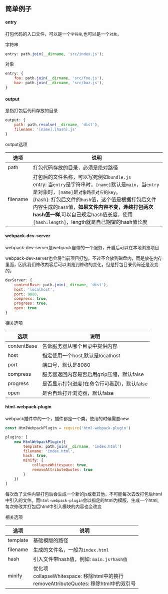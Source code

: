 ## 简单例子

#### entry

打包代码的入口文件，可以是一个`字符串`,也可以是一个`对象`，

字符串

```javascript
entry: path.join(__dirname, 'src/index.js');
```
对象

```javascript
entry: {
    foo: path.join(__dirname, 'src/foo.js'),
    baz: path.join(__dirname, 'src/baz.js'),
}
```

#### output

是指打包后代码存放的目录

```javascript
output: {
    path: path.resolve(__dirname, 'dist'),
    filename: '[name].[hash].js'
}
```
output选项

|选项|说明|
|--|--|
|path|打包代码存放的目录，必须是绝对路径|
|filename|打包后的文件名称，可以写死例如`bundle.js`<br>entry: 当`entry`是字符串时，`[name]`默认是`main`，当`entry`是对象时，`[name]`是`对象路径对应的key`。<br>[hash]: 打包后文件的`hash`值，这个值是根据打包后文件内容生成的`hash`值，**如果文件内容不变，连续打包两次hash值一样**,可以自己规定hash值长度，使用`[hash:length]`，length就是自己期望的hash值长度|

#### webpack-dev-server

webpack-dev-server是webpack自带的一个服务，开启后可以在本地浏览项目

webpack-dev-server也会将当前项目打包，不过不会放到磁盘内，而是放在内存里面，因此我们修改内容后可以浏览到修改的变化，但是打包目录代码还是没变的。

```javascript
devServer: {
    contentBase: path.join(__dirname, 'dist'),
    host: 'localhost',
    port: 9000,
    compress: true,
    progress: true,
    open: true
}
```

相关选项

|选项|说明|
|--|--|
|contentBase|告诉服务器从哪个目录中提供内容|
|host|指定使用一个host,默认是localhost|
|port|端口号，默认是8080|
|compress|服务器返回内容是否启用gzip压缩，默认false|
|progress|是否显示打包进度(在命令行可看到)，默认false|
|open|是否自动打开浏览器，默认false|

#### html-webpack-plugin

webpack插件中的一个，插件都是一个类，使用的时候需要new

```javascript
const HtmlWebpackPlugin = require('html-webpack-plugin')

plugins: [
    new HtmlWebpackPlugin({
        template: path.join(__dirname, 'index.html')
        filename: 'index.html',
        hash: true,
        minify: {
            collapseWhitespace: true,
            removeAttributeQuotes: true
        }
    })
]
```

每次改了文件内容打包后会生成一个新的js或者其他，不可能每次去改打包后html中引入的文件。而`html-webpack-plugin`会以指定的html为模版，生成一个html,每次修改并打包后html中引入模块的内容也会改变

相关选项

|选项|说明|
|--|--|
|template|基础模版的路径|
|filename|生成的文件名，一般为`index.html`|
|hash|引入文件带hash值，例如: `main.js?hash值`|
|minify|优化项<br>collapseWhitespace: 移除html中的换行<br>removeAttributeQuotes: 移除html中的双引号|
